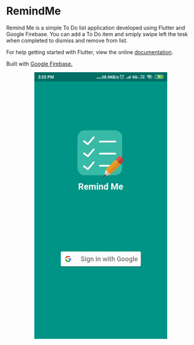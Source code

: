 # RemindMe
Remind Me is a simple To Do list application developed using Flutter and Google Firebase. You can add a To Do item and smiply swipe left the tesk when completed to dismiss and remove from list.

For help getting started with Flutter, view the online <a href="https://flutter.dev/">documentation</a>.

Built with <a href="https://console.firebase.google.com/">Google Firebase. </a>

  <p align="center">
    <img src="demo/remindme.gif" height="710" width="355"/>
  </p>
